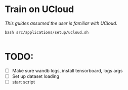# Train on UCloud

*This guides assumed the user is familiar with UCloud.*


```
bash src/applications/setup/ucloud.sh
```



```
```

# TODO:
- [ ] Make sure wandb logs, install tensorboard, logs args
- [ ] Set up dataset loading
- [ ] start script
